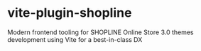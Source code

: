 # vite-plugin-shopline
Modern frontend tooling for SHOPLINE Online Store 3.0 themes development using Vite for a best-in-class DX
